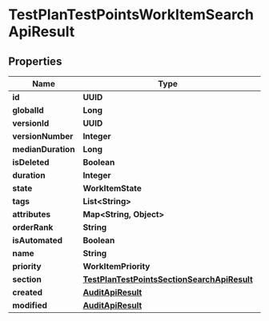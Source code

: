 

# TestPlanTestPointsWorkItemSearchApiResult


## Properties

| Name | Type | Description | Notes |
|------------ | ------------- | ------------- | -------------|
|**id** | **UUID** |  |  |
|**globalId** | **Long** |  |  |
|**versionId** | **UUID** |  |  |
|**versionNumber** | **Integer** |  |  |
|**medianDuration** | **Long** |  |  [optional] |
|**isDeleted** | **Boolean** |  |  [optional] |
|**duration** | **Integer** |  |  |
|**state** | **WorkItemState** |  |  |
|**tags** | **List&lt;String&gt;** |  |  |
|**attributes** | **Map&lt;String, Object&gt;** |  |  |
|**orderRank** | **String** |  |  [optional] |
|**isAutomated** | **Boolean** |  |  |
|**name** | **String** |  |  |
|**priority** | **WorkItemPriority** |  |  |
|**section** | [**TestPlanTestPointsSectionSearchApiResult**](TestPlanTestPointsSectionSearchApiResult.md) |  |  |
|**created** | [**AuditApiResult**](AuditApiResult.md) |  |  |
|**modified** | [**AuditApiResult**](AuditApiResult.md) |  |  [optional] |




